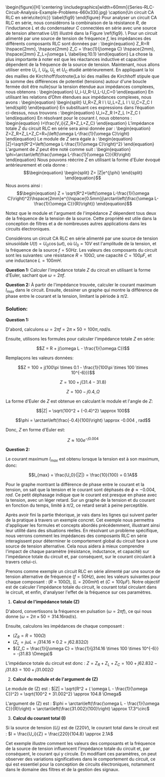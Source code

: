 \begin{figure}[H]
\centering
\includegraphics[width=60mm]{Series-RLC-Circuit-Analysis-Example-Problems-660x330.jpg}
\caption{Un circuit CA RLC en série\cite{rlc}}
\label{fig9}
\end{figure}
Pour analyser un circuit CA RLC en série, nous considérons la combinaison de la résistance $R$, de l'inductance $L$ et du condensateur $C$ connectées en série avec une source de tension alternative $U(t)$ illustré dans la Figure \ref{fig9}. 
\\
Pour un circuit alimenté par une source de tension de fréquence $f$, les impédances des différents composants RLC sont données par :
\begin{equation}
    Z_R=R \hspace{2mm}, \hspace{2mm}  Z_C = \frac{1}{j\omega C} \hspace{2mm}, \hspace{2mm} Z_L=j\omega L
    \label{eq:10.1}
\end{equation}
La chose la plus importante à noter est que les réactances inductive et capacitive dépendent de la fréquence de la source de tension. Maintenant, nous allons utiliser entre $U_i$, $I$, $U_R$, $U_L$ et $U_C$ étudié antérieurement. En appliquant la loi des mailles de Kirchhoff\footnote{La loi des mailles de Kirchhoff stipule que la somme des différences de potentiel (tensions) autour d'une boucle fermée doit être nulle}sur la tension étendue aux impédances complexes, nous obtenons :
\begin{equation}
    U_i-U_R-U_L-U_C=0
\end{equation}
En utilisant les relations d’Ohm étendues aux impédances complexes, nous avons :
\begin{equation}
    \begin{split}
        U_R=Z_R I \\
        U_L=Z_L I \\
        U_C=Z_C I
    \end{split}
\end{equation}
En substituant ces expressions dans l’équation ci-dessus, nous trouvons :
\begin{equation}
    U_i=Z_R I+Z_L I+Z_C I
\end{equation}
En résolvant pour le courant $I$, nous obtenons :
\begin{equation}
    I=\frac{V_i}{Z_R+Z_L+Z_C}
\end{equation}
L’impédance totale $Z$ du circuit RLC en série sera ainsi donnée par :
\begin{equation}
    Z=Z_R+Z_L+Z_C=R+j\left(\omega L-\frac{1}{\omega C}\right)
\end{equation}
Le module de $Z$ sera égale à :
\begin{equation}
    |Z|=\sqrt{R^2+\left(\omega L-\frac{1}{\omega C}\right)^2}
\end{equation}
L'argument de $Z$ peut être noté comme suit :
\begin{equation}
    \phi=\arctan\left(\frac{\omega L-\frac{1}{\omega C}}{R}\right)
\end{equation}
Nous pouvons réécrire $Z$ en utilisant la forme d'Euler évoqué antérieurement et cela donne :
$$\begin{equation}
    \begin{split}
        Z= |Z|e^{j\phi}
    \end{split}
\end{equation}$$
Nous avons ainsi :
$$\begin{equation}
    Z = \sqrt{R^2+\left(\omega L-\frac{1}{\omega C}\right)^2}\hspace{2mm}e^{\hspace{0.5mm}j\arctan\left(\frac{\omega L-\frac{1}{\omega C}}{R}\right)}
\end{equation}$$


Notez que le module et l'argument de l'impédance $Z$ dépendent tous deux de la fréquence de la tension de la source. Cette propriété est utile dans la conception de filtres et a de nombreuses autres applications dans les circuits électroniques.







Considérons un circuit CA RLC en série alimenté par une source de tension sinusoïdale $U(t) = U_0 \cos(\omega t)$, où $U_0 = 10V$ est l'amplitude de la tension, et la fréquence de la source $f = 50Hz$. Les valeurs des composants du circuit sont les suivantes: une résistance $R = 100\Omega$, une capacité $C = 100\mu F$, et une inductance $L = 100mH$.

**Question 1:** Calculer l'impédance totale $Z$ du circuit en utilisant la forme d'Euler, sachant que $\omega = 2\pi f$.

**Question 2:** À partir de l'impédance trouvée, calculer le courant maximum $I_{max}$ dans le circuit. Ensuite, dessiner un graphe qui montre la différence de phase entre le courant et la tension, limitant la période à $\pi/2$.

### Solution:

**Question 1:**

D'abord, calculons $\omega = 2\pi f = 2\pi \times 50 = 100\pi , rad/s$.

Ensuite, utilisons les formules pour calculer l'impédance totale $Z$ en série:

$$Z = R + j(\omega L - \frac{1}{\omega C})$$

Remplaçons les valeurs données:

$$Z = 100 + j(100\pi \times 0.1 - \frac{1}{100\pi \times 100 \times 10^{-6}})$$

$$Z = 100 + j(31.4 - 31.8)$$

$$Z = 100 - j0.4 , \Omega$$

La forme d'Euler de $Z$ est obtenue en calculant le module et l'angle de $Z$:

$$|Z| = \sqrt{100^2 + (-0.4)^2} \approx 100$$

$$\phi = \arctan\left(\frac{-0.4}{100}\right) \approx -0.004 , rad$$

Donc, $Z$ en forme d'Euler est:

$$Z \approx 100e^{-j0.004}$$

**Question 2:**

Le courant maximum $I_{max}$ est obtenu lorsque la tension est à son maximum, donc:

$$I_{max} = \frac{U_0}{|Z|} = \frac{10}{100} = 0.1A$$

Pour le graphe montrant la différence de phase entre le courant et la tension, on sait que la tension et le courant sont déphasés de $\phi \approx -0.004 , rad$. Ce petit déphasage indique que le courant est presque en phase avec la tension, avec un léger retard. Sur un graphe de la tension et du courant en fonction du temps, limité à $\pi/2$, ce retard serait à peine perceptible.











Après avoir fini la partie théorique, je vais dans les lignes qui suivent parler de la pratique à travers un exemple concret. Cet exemple nous permettra d'appliquer les formules et concepts abordés précédemment, illustrant ainsi leur utilité dans des situations réelles. En résolvant un problème spécifique, nous verrons comment les impédances des composants RLC en série interagissent pour déterminer le comportement global du circuit face à une source de tension alternative. Cela nous aidera à mieux comprendre l'impact de chaque paramètre (résistance, inductance, et capacité) sur l'impédance totale du circuit et, par conséquent, sur le courant circulant à travers celui-ci.

Prenons comme exemple un circuit RLC en série alimenté par une source de tension alternative de fréquence $(f = 50 Hz)$, avec les valeurs suivantes pour chaque composant : $(R = 100 \Omega)$, $(L = 200 mH)$ et $(C = 100 \mu F)$. Notre objectif est de calculer l'impédance totale du circuit, le courant total circulant dans le circuit, et enfin, d'analyser l'effet de la fréquence sur ces paramètres.

1. **Calcul de l'impédance totale (Z)**

D'abord, convertissons la fréquence en pulsation $(\omega = 2\pi f)$, ce qui nous donne $(\omega = 2\pi \times 50 = 314.16 rad/s)$.

Ensuite, calculons les impédances de chaque composant :

- $(Z_R = R = 100 \Omega)$
- $(Z_L = j\omega L = j314.16 \times 0.2 = j62.832 \Omega)$
- $(Z_C = \frac{1}{j\omega C} = \frac{1}{j314.16 \times 100 \times 10^{-6}} = -j31.83 \Omega)$

L'impédance totale du circuit est donc : $Z = Z_R + Z_L + Z_C = 100 + j62.832 - j31.83 = 100 + j31.002 \Omega$

2. **Calcul du module et de l'argument de (Z)**

Le module de (Z) est : $|Z| = \sqrt{R^2 + ( \omega L - \frac{1}{\omega C})^2} = \sqrt{100^2 + 31.002^2} \approx 104.8 \Omega$

L'argument de (Z) est : $\phi = \arctan\left(\frac{\omega L - \frac{1}{\omega C}}{R}\right) = \arctan\left(\frac{31.002}{100}\right) \approx 17.3^\circ$

3. **Calcul du courant total (I)**

Si la source de tension $(U_i)$ est de $(220V)$, le courant total dans le circuit est : $I = \frac{U_i}{Z} = \frac{220}{104.8} \approx 2.1A$

Cet exemple illustre comment les valeurs des composants et la fréquence de la source de tension influencent l'impédance totale du circuit et, par conséquent, le courant qui y circule. En modifiant ces paramètres, on peut observer des variations significatives dans le comportement du circuit, ce qui est essentiel pour la conception de circuits électroniques, notamment dans le domaine des filtres et de la gestion des signaux.